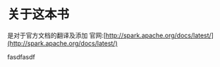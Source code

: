 # 关于这本书

是对于官方文档的翻译及添加 官网:[http://spark.apache.org/docs/latest/](http://spark.apache.org/docs/latest/)

fasdfasdf

